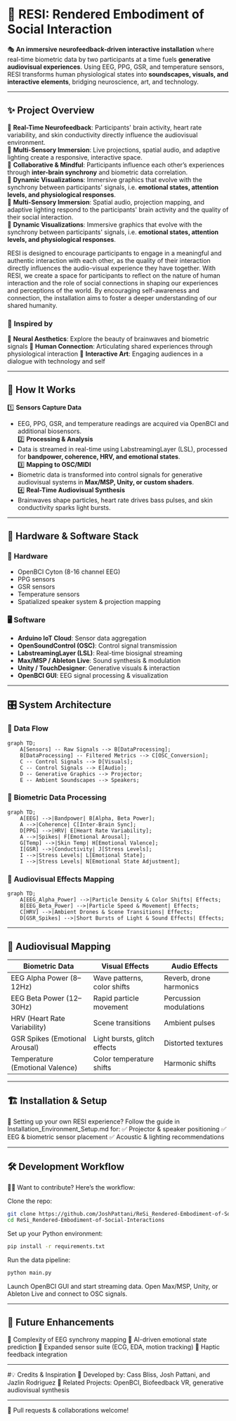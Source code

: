 # 🚀 RESI: Rendered Embodiment of Social Interaction

🎭 **An immersive neurofeedback-driven interactive installation** where real-time biometric data by two participants at a time fuels **generative audiovisual experiences**. Using EEG, PPG, GSR, and temperature sensors, RESI transforms human physiological states into **soundscapes, visuals, and interactive elements**, bridging neuroscience, art, and technology.

---

## ✨ Project Overview

🔹 **Real-Time Neurofeedback**: Participants' brain activity, heart rate variability, and skin conductivity directly influence the audiovisual environment.  
🔹 **Multi-Sensory Immersion**: Live projections, spatial audio, and adaptive lighting create a responsive, interactive space.  
🔹 **Collaborative & Mindful**: Participants influence each other’s experiences through **inter-brain synchrony** and biometric data correlation.  
🔹 **Dynamic Visualizations**: Immersive graphics that evolve with the synchrony between participants' signals, i.e. **emotional states, attention levels, and physiological responses**.  
🔹 **Multi-Sensory Immersion**: Spatial audio, projection mapping, and adaptive lighting respond to the participants' brain activity and the quality of their social interaction.  
🔹 **Dynamic Visualizations**: Immersive graphics that evolve with the synchrony between participants' signals, i.e. **emotional states, attention levels, and physiological responses**.

RESI is designed to encourage participants to engage in a meaningful and authentic interaction with each other, as the quality of their interaction directly influences the audio-visual experience they have together. With RESI, we create a space for participants to reflect on the nature of human interaction and the role of social connections in shaping our experiences and perceptions of the world. By encouraging self-awareness and connection, the installation aims to foster a deeper understanding of our shared humanity.

### 🎨 **Inspired by**

🔹 **Neural Aesthetics**: Explore the beauty of brainwaves and biometric signals
🔹 **Human Connection**: Articulating shared experiences through physiological interaction
🔹 **Interactive Art**: Engaging audiences in a dialogue with technology and self

---

## 🧠 How It Works

1️⃣ **Sensors Capture Data**

- EEG, PPG, GSR, and temperature readings are acquired via OpenBCI and additional biosensors.  
  2️⃣ **Processing & Analysis**
- Data is streamed in real-time using LabstreamingLayer (LSL), processed for **bandpower, coherence, HRV, and emotional states**.  
  3️⃣ **Mapping to OSC/MIDI**
- Biometric data is transformed into control signals for generative audiovisual systems in **Max/MSP, Unity, or custom shaders**.  
  4️⃣ **Real-Time Audiovisual Synthesis**
- Brainwaves shape particles, heart rate drives bass pulses, and skin conductivity sparks light bursts.

---

## 🔧 Hardware & Software Stack

### 💾 **Hardware**

- OpenBCI Cyton (8-16 channel EEG)
- PPG sensors
- GSR sensors
- Temperature sensors
- Spatialized speaker system & projection mapping

### 🖥 **Software**

- **Arduino IoT Cloud**: Sensor data aggregation
- **OpenSoundControl (OSC)**: Control signal transmission
- **LabstreamingLayer (LSL)**: Real-time biosignal streaming
- **Max/MSP / Ableton Live**: Sound synthesis & modulation
- **Unity / TouchDesigner**: Generative visuals & interaction
- **OpenBCI GUI**: EEG signal processing & visualization

---

## 🎛️ System Architecture

### 📡 **Data Flow**

```mermaid
graph TD;
    A[Sensors] -- Raw Signals --> B[DataProcessing];
    B[DataProcessing] -- Filtered Metrics --> C[OSC_Conversion];
    C -- Control Signals --> D[Visuals];
    C -- Control Signals --> E[Audio];
    D -- Generative Graphics --> Projector;
    E -- Ambient Soundscapes --> Speakers;
```

### 🧬 **Biometric Data Processing**

```mermaid
graph TD;
    A[EEG] -->|Bandpower| B[Alpha, Beta Power];
    A -->|Coherence| C[Inter-Brain Sync];
    D[PPG] -->|HRV| E[Heart Rate Variability];
    A -->|Spikes| F[Emotional Arousal];
    G[Temp] -->|Skin Temp| H[Emotional Valence];
    I[GSR] -->|Conductivity| J[Stress Levels];
    I -->|Stress Levels| L[Emotional State];
    I -->|Stress Levels| N[Emotional State Adjustment];
```

### 🎨 **Audiovisual Effects Mapping**

```mermaid
graph TD;
    A[EEG_Alpha_Power] -->|Particle Density & Color Shifts| Effects;
    B[EEG_Beta_Power] -->|Particle Speed & Movement| Effects;
    C[HRV] -->|Ambient Drones & Scene Transitions| Effects;
    D[GSR_Spikes] -->|Short Bursts of Light & Sound Effects| Effects;
```

---

## 🎨 Audiovisual Mapping

| Biometric Data                  | Visual Effects               | Audio Effects           |
| ------------------------------- | ---------------------------- | ----------------------- |
| EEG Alpha Power (8–12Hz)        | Wave patterns, color shifts  | Reverb, drone harmonics |
| EEG Beta Power (12–30Hz)        | Rapid particle movement      | Percussion modulations  |
| HRV (Heart Rate Variability)    | Scene transitions            | Ambient pulses          |
| GSR Spikes (Emotional Arousal)  | Light bursts, glitch effects | Distorted textures      |
| Temperature (Emotional Valence) | Color temperature shifts     | Harmonic shifts         |

---

## 🏗️ Installation & Setup

🚀 Setting up your own RESI experience? Follow the guide in Installation_Environment_Setup.md for:
✅ Projector & speaker positioning
✅ EEG & biometric sensor placement
✅ Acoustic & lighting recommendations

---

## 🛠️ Development Workflow

👨‍💻 Want to contribute? Here’s the workflow:

Clone the repo:

```sh
git clone https://github.com/JoshPattani/ReSi_Rendered-Embodiment-of-Social-Interactions.git
cd ReSi_Rendered-Embodiment-of-Social-Interactions
```

Set up your Python environment:

```sh
pip install -r requirements.txt
```

Run the data pipeline:

```sh
python main.py
```

Launch OpenBCI GUI and start streaming data.
Open Max/MSP, Unity, or Ableton Live and connect to OSC signals.

---

## 🤯 Future Enhancements

🔮 Complexity of EEG synchrony mapping
🔮 AI-driven emotional state prediction
🔮 Expanded sensor suite (ECG, EDA, motion tracking)
🔮 Haptic feedback integration

---

#💡 Credits & Inspiration
🚀 Developed by: Cass Bliss, Josh Pattani, and Jazlin Rodriguez
🔗 Related Projects: OpenBCI, Biofeedback VR, generative audiovisual synthesis

---

🙌 Pull requests & collaborations welcome!

